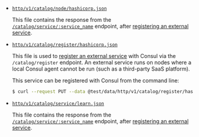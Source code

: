 - [`http/v1/catalog/node/hashicorp.json`](http/v1/catalog/node/hashicorp.json)

  This file contains the response from the [`/catalog/service/:service_name`](https://developer.hashicorp.com/consul/api-docs/catalog#list-nodes-for-service)
  endpoint, after [registering an external service](https://developer.hashicorp.com/consul/tutorials/developer-discovery/service-registration-external-services#register-an-external-service-with-a-health-check).

- [`http/v1/catalog/register/hashicorp.json`](http/v1/catalog/register/hashicorp.json)

  This file is used to [register an external service](https://developer.hashicorp.com/consul/tutorials/developer-discovery/service-registration-external-services#register-an-external-service-with-a-health-check)
  with Consul via the `/catalog/register` endpoint.  An external service runs on
  nodes where a local Consul agent cannot be run (such as a third-party SaaS
  platform).
  
  This service can be registered with Consul from the command line:

  ```bash
  $ curl --request PUT --data @test/data/http/v1/catalog/register/hashicorp.json localhost:8500/v1/catalog/register
  ```

- [`http/v1/catalog/service/learn.json`](http/v1/catalog/service/learn.json)

  This file contains the response from the [`/catalog/service/:service_name`](https://developer.hashicorp.com/consul/api-docs/catalog#list-nodes-for-service)
  endpoint, after [registering an external service](https://developer.hashicorp.com/consul/tutorials/developer-discovery/service-registration-external-services#register-an-external-service-with-a-health-check).
